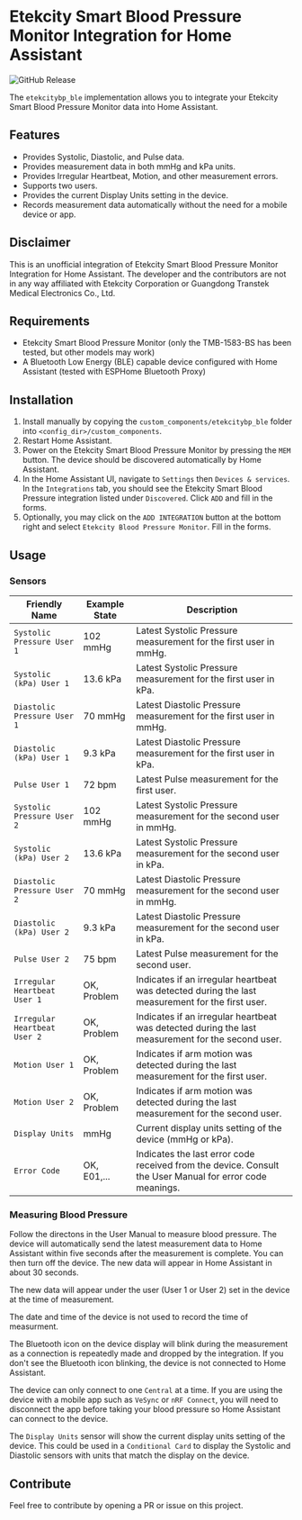 # Etekcity Smart Blood Pressure Monitor Integration for Home Assistant

![GitHub Release](https://img.shields.io/github/v/release/EdLeckert/ha_etekcity_blood_pressure_monitor)

The `etekcitybp_ble` implementation allows you to integrate your Etekcity Smart Blood Pressure Monitor data into Home Assistant.

## Features

- Provides Systolic, Diastolic, and Pulse data.
- Provides measurement data in both mmHg and kPa units.
- Provides Irregular Heartbeat, Motion, and other measurement errors.
- Supports two users.
- Provides the current Display Units setting in the device.
- Records measurement data automatically without the need for a mobile device or app.

## Disclaimer
This is an unofficial integration of Etekcity Smart Blood Pressure Monitor Integration for Home Assistant. 
The developer and the contributors are not in any way affiliated with Etekcity Corporation or Guangdong Transtek Medical Electronics Co., Ltd.

## Requirements
- Etekcity Smart Blood Pressure Monitor (only the TMB-1583-BS has been tested, but other models may work)
- A Bluetooth Low Energy (BLE) capable device configured with Home Assistant (tested with ESPHome Bluetooth Proxy)

## Installation
1. Install manually by copying the `custom_components/etekcitybp_ble` folder into `<config_dir>/custom_components`.
2. Restart Home Assistant.
3. Power on the Etekcity Smart Blood Pressure Monitor by pressing the `MEM` button. The device should be discovered automatically by Home Assistant.
4. In the Home Assistant UI, navigate to `Settings` then `Devices & services`. In the `Integrations` tab, you should see the Etekcity Smart Blood Pressure integration listed under `Discovered`. Click `ADD` and fill in the forms.
5. Optionally, you may click on the `ADD INTEGRATION` button at the bottom right and select `Etekcity Blood Pressure Monitor`. Fill in the forms.

## Usage

### Sensors

| Friendly Name                | Example State | Description
| -------------                | ------------- | -----------
| `Systolic Pressure User 1`   | 102 mmHg      | Latest Systolic Pressure measurement for the first user in mmHg.
| `Systolic (kPa) User 1`      | 13.6 kPa      | Latest Systolic Pressure measurement for the first user in kPa.
| `Diastolic Pressure User 1`  | 70 mmHg       | Latest Diastolic Pressure measurement for the first user in mmHg.
| `Diastolic (kPa) User 1`     | 9.3 kPa       | Latest Diastolic Pressure measurement for the first user in kPa.
| `Pulse User 1`               | 72 bpm        | Latest Pulse measurement for the first user.
| `Systolic Pressure User 2`   | 102 mmHg      | Latest Systolic Pressure measurement for the second user in mmHg.
| `Systolic (kPa) User 2`      | 13.6 kPa      | Latest Systolic Pressure measurement for the second user in kPa.
| `Diastolic Pressure User 2`  | 70 mmHg       | Latest Diastolic Pressure measurement for the second user in mmHg.
| `Diastolic (kPa) User 2`     | 9.3 kPa       | Latest Diastolic Pressure measurement for the second user in kPa.
| `Pulse User 2`               | 75 bpm        | Latest Pulse measurement for the second user.
| `Irregular Heartbeat User 1` | OK, Problem   | Indicates if an irregular heartbeat was detected during the last measurement for the first user.
| `Irregular Heartbeat User 2` | OK, Problem   | Indicates if an irregular heartbeat was detected during the last measurement for the second user.
| `Motion User 1`              | OK, Problem   | Indicates if arm motion was detected during the last measurement for the first user.
| `Motion User 2`              | OK, Problem   | Indicates if arm motion was detected during the last measurement for the second user.
| `Display Units`              | mmHg          | Current display units setting of the device (mmHg or kPa).
| `Error Code`                 | OK, E01,...   | Indicates the last error code received from the device. Consult the User Manual for error code meanings.

### Measuring Blood Pressure

Follow the directons in the User Manual to measure blood pressure. The device will automatically send the latest measurement data to Home Assistant 
within five seconds after the measurement is complete. You can then turn off the device. The new data will appear in Home Assistant in about 30 seconds.

The new data will appear under the user (User 1 or User 2) set in the device at the time of measurement.

The date and time of the device is not used to record the time of measurment.

The Bluetooth icon on the device display will blink during the measurement as a connection is repeatedly made and dropped by the integration.
If you don't see the Bluetooth icon blinking, the device is not connected to Home Assistant.

The device can only connect to one `Central` at a time. If you are using the device with a mobile app such as `VeSync` or `nRF Connect`, 
you will need to disconnect the app before taking your blood pressure so Home Assistant can connect to the device.

The `Display Units` sensor will show the current display units setting of the device. This could be used in a `Conditional Card` to display the 
Systolic and Diastolic sensors with units that match the display on the device.


## Contribute
Feel free to contribute by opening a PR or issue on this project.